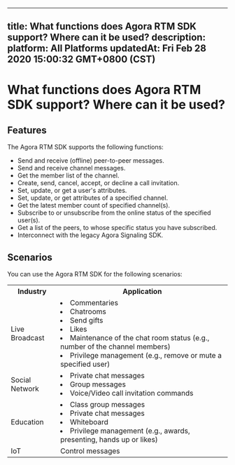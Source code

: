 
---
title: What functions does Agora RTM SDK support? Where can it be used?
description: 
platform: All Platforms
updatedAt: Fri Feb 28 2020 15:00:32 GMT+0800 (CST)
---
# What functions does Agora RTM SDK support? Where can it be used?
## Features



The Agora RTM SDK supports the following functions:

-   Send and receive (offline) peer-to-peer messages.
-   Send and receive channel messages.
-   Get the member list of the channel.
-   Create, send, cancel, accept, or decline a call invitation. 
-   Set, update, or get a user's attributes. 
-   Set, update, or get attributes of a specified channel.
-   Get the latest member count of specified channel(s). 
-   Subscribe to or unsubscribe from the online status of the specified user(s).
-   Get a list of the peers, to whose specific status you have subscribed.
-   Interconnect with the legacy Agora Signaling SDK.





## Scenarios

You can use the Agora RTM SDK for the following scenarios:

<table>
  <tr>
    <th>Industry</th>
    <th>Application</th>
  </tr>
  <tr>
    <td>Live Broadcast</td>
    <td><li>Commentaries<br><li>Chatrooms<br><li>Send gifts<br><li>Likes<br><li>Maintenance of the chat room status (e.g., number of the channel members)<br><li>Privilege management (e.g., remove or mute a specified user)<br></td>
  </tr>
  <tr>
    <td>Social Network</td>
    <td><li>Private chat messages<br><li>Group messages<br><li>Voice/Video call invitation commands<br></td>
  </tr>
  <tr>
    <td>Education</td>
    <td><li>Class group messages<br><li>Private chat messages<br><li>Whiteboard<br><li>Privilege management (e.g., awards, presenting, hands up or likes)<br></td>
  </tr>
  <tr>
    <td>IoT</td>
    <td>Control messages</td>
  </tr>
</table>
